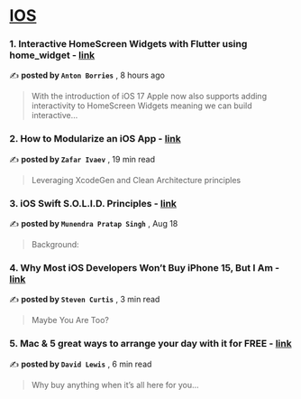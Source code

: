 
<h1><a href=https://medium.com/tag/ios/recommended target="_blank" rel="noopener noreferrer">IOS</a></h1>
<h3>1. Interactive HomeScreen Widgets with Flutter using home_widget - <a href=https://medium.com/@ABausG/interactive-homescreen-widgets-with-flutter-using-home-widget-83cb0706a417?source=tag_recommended_feed---------0-84----------ios----------9011016f_292b_40fc_901b_e6d847b3df78------- target="_blank" rel="noopener noreferrer">link</a></h3>

✍️ **posted by `Anton Borries`** <date> , 8 hours ago</date>

<blockquote>With the introduction of iOS 17 Apple now also supports adding interactivity to HomeScreen Widgets meaning we can build interactive…</blockquote>

<h3>2. How to Modularize an iOS App - <a href=https://medium.com/gitconnected/how-to-modularize-an-ios-app-a8d5bdab8398?source=tag_recommended_feed---------1-107----------ios----------9011016f_292b_40fc_901b_e6d847b3df78------- target="_blank" rel="noopener noreferrer">link</a></h3>

✍️ **posted by `Zafar Ivaev`** <date> , 19 min read</date>

<blockquote>Leveraging XcodeGen and Clean Architecture principles</blockquote>

<h3>3. iOS Swift S.O.L.I.D. Principles - <a href=https://medium.com/@pratap89singh/ios-swift-s-o-l-i-d-principles-5fff61b627d1?source=tag_recommended_feed---------2-85----------ios----------9011016f_292b_40fc_901b_e6d847b3df78------- target="_blank" rel="noopener noreferrer">link</a></h3>

✍️ **posted by `Munendra Pratap Singh`** <date> , Aug 18</date>

<blockquote>Background:</blockquote>

<h3>4. Why Most iOS Developers Won’t Buy iPhone 15, But I Am - <a href=https://medium.com/@stevenpcurtis/why-most-ios-developers-wont-buy-iphone-15-but-i-am-16b08cb1bd2e?source=tag_recommended_feed---------3-84----------ios----------9011016f_292b_40fc_901b_e6d847b3df78------- target="_blank" rel="noopener noreferrer">link</a></h3>

✍️ **posted by `Steven Curtis`** <date> , 3 min read</date>

<blockquote>Maybe You Are Too?</blockquote>

<h3>5. Mac & 5 great ways to arrange your day with it for FREE - <a href=https://medium.com/macoclock/mac-5-great-ways-to-arrange-your-day-with-it-for-free-fa6335f5671a?source=tag_recommended_feed---------4-107----------ios----------9011016f_292b_40fc_901b_e6d847b3df78------- target="_blank" rel="noopener noreferrer">link</a></h3>

✍️ **posted by `David Lewis`** <date> , 6 min read</date>

<blockquote>Why buy anything when it’s all here for you…</blockquote>

